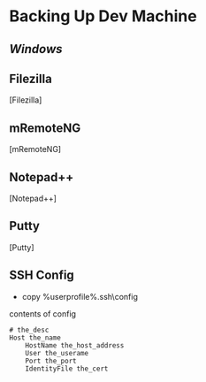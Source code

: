 # Backing Up Dev Machine

## _Windows_

## Filezilla
[Filezilla]

## mRemoteNG
[mRemoteNG]

## Notepad++
[Notepad++]

## Putty
[Putty]

## SSH Config
- copy %userprofile%\.ssh\config

contents of config
```
# the_desc
Host the_name
    HostName the_host_address
    User the_userame
    Port the_port
    IdentityFile the_cert
```
